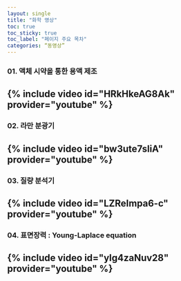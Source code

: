 ```yaml
---
layout: single
title: "화학 영상" 
toc: true
toc_sticky: true
toc_label: "페이지 주요 목차"
categories: “동영상”
---
```

### 01. 액체 시약을 통한 용액 제조
{% include video id="HRkHkeAG8Ak" provider="youtube" %}
---

### 02. 라만 분광기
{% include video id="bw3ute7sliA" provider="youtube" %}
---

### 03. 질량 분석기
{% include video id="LZReImpa6-c" provider="youtube" %}
---

### 04. 표면장력 : Young-Laplace equation
{% include video id="yIg4zaNuv28" provider="youtube" %}
---

